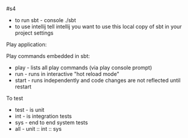 #s4
* to run sbt - console ./sbt
* to use intellij tell intellij you want to use this local copy of sbt
in your project settings

Play application:

Play commands embedded in sbt:
* play -  lists all play commands (via play console prompt)
* run -  runs in interactive "hot reload mode"
* start - runs independently and code changes are not reflected until restart


To test

* test - is unit
* int  - is integration tests
* sys  - end to end system tests
* all  - unit :: int :: sys
